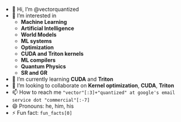 - 👋 Hi, I’m @vectorquantized
- 👀 I’m interested in
  * **Machine Learning**
  * **Artificial Intelligence**
  * **World Models**
  * **ML systems**
  * **Optimization**
  * **CUDA and Triton kernels**
  * **ML compilers**
  * **Quantum Physics**
  * **SR and GR**
- 🌱 I’m currently learning **CUDA** and **Triton**
- 💞️ I’m looking to collaborate on **Kernel optimization**, **CUDA**, **Triton**
- 📫 How to reach me `"vector"[:3]+"quantized" at google's email service dot "commercial"[:-7]`
- 😄 Pronouns: he, him, his
- ⚡ Fun fact: `fun_facts[0]`

<!---
vectorquantized/vectorquantized is a ✨ special ✨ repository because its `README.md` (this file) appears on your GitHub profile.
You can click the Preview link to take a look at your changes.
--->
